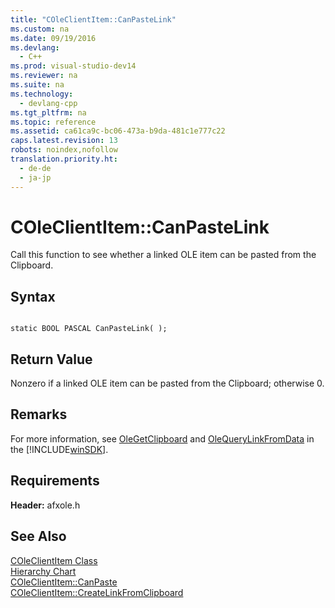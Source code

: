 ```yaml
---
title: "COleClientItem::CanPasteLink"
ms.custom: na
ms.date: 09/19/2016
ms.devlang: 
  - C++
ms.prod: visual-studio-dev14
ms.reviewer: na
ms.suite: na
ms.technology: 
  - devlang-cpp
ms.tgt_pltfrm: na
ms.topic: reference
ms.assetid: ca61ca9c-bc06-473a-b9da-481c1e777c22
caps.latest.revision: 13
robots: noindex,nofollow
translation.priority.ht: 
  - de-de
  - ja-jp
---
```

# COleClientItem::CanPasteLink
Call this function to see whether a linked OLE item can be pasted from the Clipboard.  
  
## Syntax  
  
```  
  
static BOOL PASCAL CanPasteLink( );  
```  
  
## Return Value  
 Nonzero if a linked OLE item can be pasted from the Clipboard; otherwise 0.  
  
## Remarks  
 For more information, see [OleGetClipboard](http://msdn.microsoft.com/library/windows/desktop/ms692778) and [OleQueryLinkFromData](http://msdn.microsoft.com/library/windows/desktop/ms690244) in the [!INCLUDE[winSDK](../vs140/includes/winSDK_md.md)].  
  
## Requirements  
 **Header:** afxole.h  
  
## See Also  
 [COleClientItem Class](../vs140/COleClientItem-Class.md)   
 [Hierarchy Chart](../vs140/Hierarchy-Chart.md)   
 [COleClientItem::CanPaste](../vs140/COleClientItem--CanPaste.md)   
 [COleClientItem::CreateLinkFromClipboard](../vs140/COleClientItem--CreateLinkFromClipboard.md)